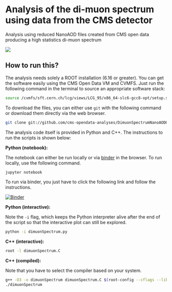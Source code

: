 # Analysis of the di-muon spectrum using data from the CMS detector

Analysis using reduced NanoAOD files created from CMS open data producing a high statistics di-muon spectrum

![](dimuonSpectrum.png)

## How to run this?

The analysis needs solely a ROOT installation (6.16 or greater). You can get the software easily using the CMS Open Data VM and CVMFS. Just run the following command in the terminal to source an appropriate software stack:

```bash
source /cvmfs/sft.cern.ch/lcg/views/LCG_95/x86_64-slc6-gcc8-opt/setup.sh
```

To download the files, you can either use `git` with the following command or download them directly via the web browser.

```bash
git clone git://github.com/cms-opendata-analyses/DimuonSpectrumNanoAODOutreachAnalysis -b master
```

The analysis code itself is provided in Python and C++. The instructions to run the scripts is shown below:

**Python (notebook):**

The notebook can either be run locally or via [binder](https://mybinder.org/) in the browser. To run locally, use the following command.

```bash
jupyter notebook
```

To run via binder, you just have to click the following link and follow the instructions.

[![Binder](https://mybinder.org/badge_logo.svg)](https://mybinder.org/v2/gh/stwunsch/DimuonSpectrumNanoAODOutreachAnalysis/master)

**Python (interactive):**

Note the `-i` flag, which keeps the Python interpreter alive after the end of the script so that the interactive plot can still be explored.

```bash
python -i dimuonSpectrum.py
```

**C++ (interactive):**

```bash
root -l dimuonSpectrum.C
```

**C++ (compiled):**

Note that you have to select the compiler based on your system.

```bash
g++ -O3 -o dimuonSpectrum dimuonSpectrum.C $(root-config --cflags --libs)
./dimuonSpectrum
```

